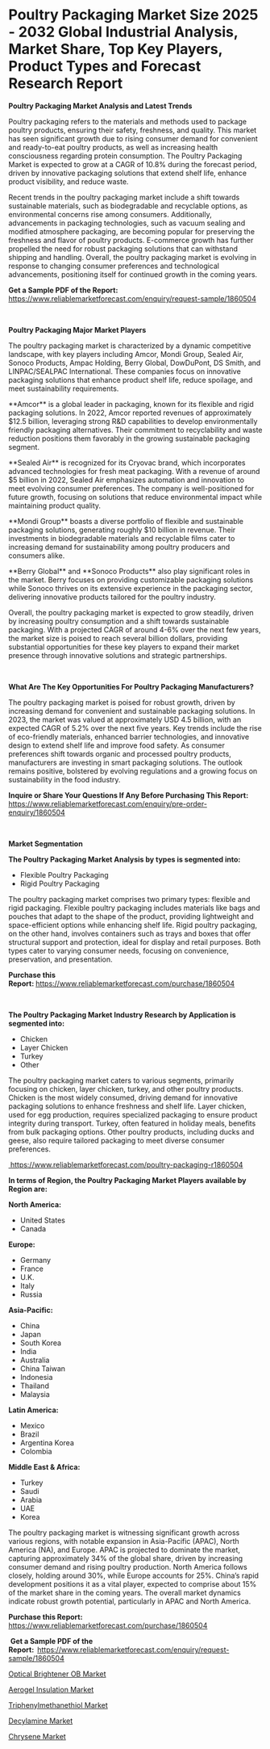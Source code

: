 <p><h1>Poultry Packaging Market Size 2025 - 2032 Global Industrial Analysis, Market Share, Top Key Players, Product Types and Forecast Research Report</h1></p><p><strong>Poultry Packaging Market Analysis and Latest Trends</strong></p>
<p><p>Poultry packaging refers to the materials and methods used to package poultry products, ensuring their safety, freshness, and quality. This market has seen significant growth due to rising consumer demand for convenient and ready-to-eat poultry products, as well as increasing health consciousness regarding protein consumption. The Poultry Packaging Market is expected to grow at a CAGR of 10.8% during the forecast period, driven by innovative packaging solutions that extend shelf life, enhance product visibility, and reduce waste.</p><p>Recent trends in the poultry packaging market include a shift towards sustainable materials, such as biodegradable and recyclable options, as environmental concerns rise among consumers. Additionally, advancements in packaging technologies, such as vacuum sealing and modified atmosphere packaging, are becoming popular for preserving the freshness and flavor of poultry products. E-commerce growth has further propelled the need for robust packaging solutions that can withstand shipping and handling. Overall, the poultry packaging market is evolving in response to changing consumer preferences and technological advancements, positioning itself for continued growth in the coming years.</p></p>
<p><strong>Get a Sample PDF of the Report:&nbsp;</strong> <a href="https://www.reliablemarketforecast.com/enquiry/request-sample/1860504?utm_campaign=2272&utm_medium=2&utm_source=Github&utm_content=ia&utm_term=30012025&utm_id=poultry-packaging">https://www.reliablemarketforecast.com/enquiry/request-sample/1860504</a></p>
<p>&nbsp;</p>
<p><strong>Poultry Packaging Major Market Players</strong></p>
<p><p>The poultry packaging market is characterized by a dynamic competitive landscape, with key players including Amcor, Mondi Group, Sealed Air, Sonoco Products, Ampac Holding, Berry Global, DowDuPont, DS Smith, and LINPAC/SEALPAC International. These companies focus on innovative packaging solutions that enhance product shelf life, reduce spoilage, and meet sustainability requirements.</p><p>**Amcor** is a global leader in packaging, known for its flexible and rigid packaging solutions. In 2022, Amcor reported revenues of approximately $12.5 billion, leveraging strong R&D capabilities to develop environmentally friendly packaging alternatives. Their commitment to recyclability and waste reduction positions them favorably in the growing sustainable packaging segment.</p><p>**Sealed Air** is recognized for its Cryovac brand, which incorporates advanced technologies for fresh meat packaging. With a revenue of around $5 billion in 2022, Sealed Air emphasizes automation and innovation to meet evolving consumer preferences. The company is well-positioned for future growth, focusing on solutions that reduce environmental impact while maintaining product quality.</p><p>**Mondi Group** boasts a diverse portfolio of flexible and sustainable packaging solutions, generating roughly $10 billion in revenue. Their investments in biodegradable materials and recyclable films cater to increasing demand for sustainability among poultry producers and consumers alike.</p><p>**Berry Global** and **Sonoco Products** also play significant roles in the market. Berry focuses on providing customizable packaging solutions while Sonoco thrives on its extensive experience in the packaging sector, delivering innovative products tailored for the poultry industry.</p><p>Overall, the poultry packaging market is expected to grow steadily, driven by increasing poultry consumption and a shift towards sustainable packaging. With a projected CAGR of around 4-6% over the next few years, the market size is poised to reach several billion dollars, providing substantial opportunities for these key players to expand their market presence through innovative solutions and strategic partnerships.</p></p>
<p>&nbsp;</p>
<p><strong>What Are The Key Opportunities For Poultry Packaging Manufacturers?</strong></p>
<p><p>The poultry packaging market is poised for robust growth, driven by increasing demand for convenient and sustainable packaging solutions. In 2023, the market was valued at approximately USD 4.5 billion, with an expected CAGR of 5.2% over the next five years. Key trends include the rise of eco-friendly materials, enhanced barrier technologies, and innovative design to extend shelf life and improve food safety. As consumer preferences shift towards organic and processed poultry products, manufacturers are investing in smart packaging solutions. The outlook remains positive, bolstered by evolving regulations and a growing focus on sustainability in the food industry.</p></p>
<p><strong>Inquire or Share Your Questions If Any Before Purchasing This Report:</strong> <a href="https://www.reliablemarketforecast.com/enquiry/pre-order-enquiry/1860504?utm_campaign=2272&utm_medium=2&utm_source=Github&utm_content=ia&utm_term=30012025&utm_id=poultry-packaging">https://www.reliablemarketforecast.com/enquiry/pre-order-enquiry/1860504</a></p>
<p>&nbsp;</p>
<p><strong>Market Segmentation</strong></p>
<p><strong>The Poultry Packaging Market Analysis by types is segmented into:</strong></p>
<p><ul><li>Flexible Poultry Packaging</li><li>Rigid Poultry Packaging</li></ul></p>
<p><p>The poultry packaging market comprises two primary types: flexible and rigid packaging. Flexible poultry packaging includes materials like bags and pouches that adapt to the shape of the product, providing lightweight and space-efficient options while enhancing shelf life. Rigid poultry packaging, on the other hand, involves containers such as trays and boxes that offer structural support and protection, ideal for display and retail purposes. Both types cater to varying consumer needs, focusing on convenience, preservation, and presentation.</p></p>
<p><strong>Purchase this Report:&nbsp;</strong><a href="https://www.reliablemarketforecast.com/purchase/1860504?utm_campaign=2272&utm_medium=2&utm_source=Github&utm_content=ia&utm_term=30012025&utm_id=poultry-packaging">https://www.reliablemarketforecast.com/purchase/1860504</a></p>
<p>&nbsp;</p>
<p><strong>The Poultry Packaging Market Industry Research by Application is segmented into:</strong></p>
<p><ul><li>Chicken</li><li>Layer Chicken</li><li>Turkey</li><li>Other</li></ul></p>
<p><p>The poultry packaging market caters to various segments, primarily focusing on chicken, layer chicken, turkey, and other poultry products. Chicken is the most widely consumed, driving demand for innovative packaging solutions to enhance freshness and shelf life. Layer chicken, used for egg production, requires specialized packaging to ensure product integrity during transport. Turkey, often featured in holiday meals, benefits from bulk packaging options. Other poultry products, including ducks and geese, also require tailored packaging to meet diverse consumer preferences.</p></p>
<p><a href="https://www.reliablemarketforecast.com/poultry-packaging-r1860504?utm_campaign=2272&utm_medium=2&utm_source=Github&utm_content=ia&utm_term=30012025&utm_id=poultry-packaging">&nbsp;https://www.reliablemarketforecast.com/poultry-packaging-r1860504</a></p>
<p><strong>In terms of Region, the Poultry Packaging Market Players available by Region are:</strong></p>
<p>
    <p> <strong> North America: </strong>
        <ul>
            <li>United States</li>
            <li>Canada</li>
        </ul>
        </p> 
    <p> <strong> Europe: </strong>
        <ul>
            <li>Germany</li>
            <li>France</li>
            <li>U.K.</li>
            <li>Italy</li>
            <li>Russia</li>
        </ul>
        </p> 
    <p> <strong> Asia-Pacific: </strong>
        <ul>
            <li>China</li>
            <li>Japan</li>
            <li>South Korea</li>
            <li>India</li>
            <li>Australia</li>
            <li>China Taiwan</li>
            <li>Indonesia</li>
            <li>Thailand</li>
            <li>Malaysia</li>
        </ul>
        </p> 
    <p> <strong> Latin America: </strong>
        <ul>
            <li>Mexico</li>
            <li>Brazil</li>
            <li>Argentina Korea</li>
            <li>Colombia</li>
        </ul>
        </p> 
    <p> <strong> Middle East & Africa: </strong>
        <ul>
            <li>Turkey</li>
            <li>Saudi</li>
            <li>Arabia</li>
            <li>UAE</li>
            <li>Korea</li>
        </ul>
    </p>
    </p>
<p><p>The poultry packaging market is witnessing significant growth across various regions, with notable expansion in Asia-Pacific (APAC), North America (NA), and Europe. APAC is projected to dominate the market, capturing approximately 34% of the global share, driven by increasing consumer demand and rising poultry production. North America follows closely, holding around 30%, while Europe accounts for 25%. China’s rapid development positions it as a vital player, expected to comprise about 15% of the market share in the coming years. The overall market dynamics indicate robust growth potential, particularly in APAC and North America.</p></p>
<p><strong>Purchase this Report: </strong><a href="https://www.reliablemarketforecast.com/purchase/1860504?utm_campaign=2272&utm_medium=2&utm_source=Github&utm_content=ia&utm_term=30012025&utm_id=poultry-packaging">https://www.reliablemarketforecast.com/purchase/1860504</a></p>
<p>&nbsp;<strong>Get a Sample PDF of the Report:&nbsp;&nbsp;</strong><a href="https://www.reliablemarketforecast.com/enquiry/request-sample/1860504?utm_campaign=2272&utm_medium=2&utm_source=Github&utm_content=ia&utm_term=30012025&utm_id=poultry-packaging">https://www.reliablemarketforecast.com/enquiry/request-sample/1860504</a></p>
<p><strong></strong></p>
<p><p><a href="https://github.com/kbollin866/Market-Research-Report-List-1/blob/main/optical-brightener-ob-market.md?utm_campaign=2272&utm_medium=2&utm_source=Github&utm_content=ia&utm_term=30012025&utm_id=poultry-packaging">Optical Brightener OB Market</a></p><p><a href="https://github.com/gulaimolin/Market-Research-Report-List-7/blob/main/aerogel-insulation-market.md?utm_campaign=2272&utm_medium=2&utm_source=Github&utm_content=ia&utm_term=30012025&utm_id=poultry-packaging">Aerogel Insulation Market</a></p><p><a href="https://github.com/sca704osol/Market-Research-Report-List-1/blob/main/triphenylmethanethiol-market.md?utm_campaign=2272&utm_medium=2&utm_source=Github&utm_content=ia&utm_term=30012025&utm_id=poultry-packaging">Triphenylmethanethiol Market</a></p><p><a href="https://github.com/nicoletavirag/Market-Research-Report-List-5/blob/main/decylamine-market.md?utm_campaign=2272&utm_medium=2&utm_source=Github&utm_content=ia&utm_term=30012025&utm_id=poultry-packaging">Decylamine Market</a></p><p><a href="https://github.com/mauripalmi/Market-Research-Report-List-6/blob/main/chrysene-market.md?utm_campaign=2272&utm_medium=2&utm_source=Github&utm_content=ia&utm_term=30012025&utm_id=poultry-packaging">Chrysene Market</a></p></p>